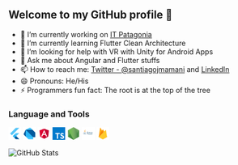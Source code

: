## Welcome to my GitHub profile 👋

- 🔭 I’m currently working on [IT Patagonia](https://www.itpatagonia.com/en)
- 🌱 I’m currently learning Flutter Clean Architecture
- 🤔 I’m looking for help with VR with Unity for Android Apps
- 💬 Ask me about Angular and Flutter stuffs
- 📫 How to reach me: [Twitter - @santiagojmamani](https://twitter.com/santiagojmamani) and [LinkedIn](https://www.linkedin.com/in/joaquin-santiago-mamani/)
- 😄 Pronouns: He/His
- ⚡ Programmers fun fact: The root is at the top of the tree

### Language and Tools
<img height="25" src="https://raw.githubusercontent.com/github/explore/80688e429a7d4ef2fca1e82350fe8e3517d3494d/topics/flutter/flutter.png"></img>
<img height="25" src="https://raw.githubusercontent.com/github/explore/80688e429a7d4ef2fca1e82350fe8e3517d3494d/topics/dart/dart.png"></img>
<img height="25" src="https://raw.githubusercontent.com/github/explore/80688e429a7d4ef2fca1e82350fe8e3517d3494d/topics/angular/angular.png"></img>
<img height="25" src="https://raw.githubusercontent.com/github/explore/80688e429a7d4ef2fca1e82350fe8e3517d3494d/topics/typescript/typescript.png"></img>
<img height="25" src="https://raw.githubusercontent.com/github/explore/80688e429a7d4ef2fca1e82350fe8e3517d3494d/topics/nodejs/nodejs.png"></img>
<img height="25" src="https://raw.githubusercontent.com/github/explore/80688e429a7d4ef2fca1e82350fe8e3517d3494d/topics/java/java.png"></img>
<img height="25" src="https://raw.githubusercontent.com/github/explore/80688e429a7d4ef2fca1e82350fe8e3517d3494d/topics/firebase/firebase.png"></img>


![GitHub Stats](https://github-readme-stats.vercel.app/api?username=sjmamani&&show_icons=true&title_color=ffffff&icon_color=bb2acf&text_color=daf7dc&bg_color=151515)
